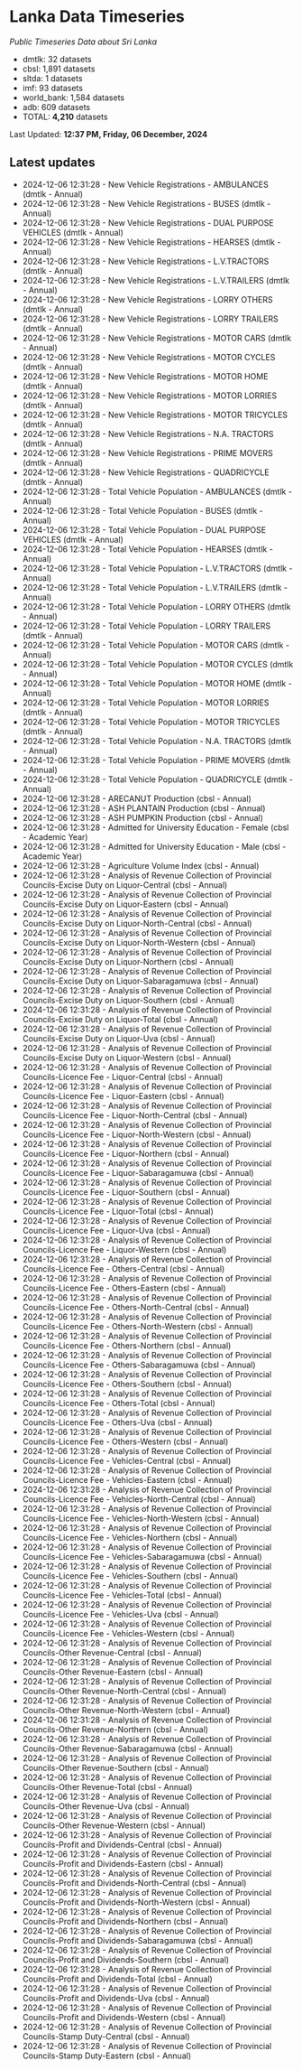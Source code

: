 # Lanka Data Timeseries
*Public Timeseries Data about Sri Lanka*

* dmtlk: 32 datasets
* cbsl: 1,891 datasets
* sltda: 1 datasets
* imf: 93 datasets
* world_bank: 1,584 datasets
* adb: 609 datasets
* TOTAL: **4,210** datasets

Last Updated: **12:37 PM, Friday, 06 December, 2024**

## Latest updates

* 2024-12-06 12:31:28 - New Vehicle Registrations - AMBULANCES (dmtlk - Annual)
* 2024-12-06 12:31:28 - New Vehicle Registrations - BUSES (dmtlk - Annual)
* 2024-12-06 12:31:28 - New Vehicle Registrations - DUAL PURPOSE VEHICLES (dmtlk - Annual)
* 2024-12-06 12:31:28 - New Vehicle Registrations - HEARSES (dmtlk - Annual)
* 2024-12-06 12:31:28 - New Vehicle Registrations - L.V.TRACTORS (dmtlk - Annual)
* 2024-12-06 12:31:28 - New Vehicle Registrations - L.V.TRAILERS (dmtlk - Annual)
* 2024-12-06 12:31:28 - New Vehicle Registrations - LORRY OTHERS (dmtlk - Annual)
* 2024-12-06 12:31:28 - New Vehicle Registrations - LORRY TRAILERS (dmtlk - Annual)
* 2024-12-06 12:31:28 - New Vehicle Registrations - MOTOR CARS (dmtlk - Annual)
* 2024-12-06 12:31:28 - New Vehicle Registrations - MOTOR CYCLES (dmtlk - Annual)
* 2024-12-06 12:31:28 - New Vehicle Registrations - MOTOR HOME (dmtlk - Annual)
* 2024-12-06 12:31:28 - New Vehicle Registrations - MOTOR LORRIES (dmtlk - Annual)
* 2024-12-06 12:31:28 - New Vehicle Registrations - MOTOR TRICYCLES (dmtlk - Annual)
* 2024-12-06 12:31:28 - New Vehicle Registrations - N.A. TRACTORS (dmtlk - Annual)
* 2024-12-06 12:31:28 - New Vehicle Registrations - PRIME MOVERS (dmtlk - Annual)
* 2024-12-06 12:31:28 - New Vehicle Registrations - QUADRICYCLE (dmtlk - Annual)
* 2024-12-06 12:31:28 - Total Vehicle Population - AMBULANCES (dmtlk - Annual)
* 2024-12-06 12:31:28 - Total Vehicle Population - BUSES (dmtlk - Annual)
* 2024-12-06 12:31:28 - Total Vehicle Population - DUAL PURPOSE VEHICLES (dmtlk - Annual)
* 2024-12-06 12:31:28 - Total Vehicle Population - HEARSES (dmtlk - Annual)
* 2024-12-06 12:31:28 - Total Vehicle Population - L.V.TRACTORS (dmtlk - Annual)
* 2024-12-06 12:31:28 - Total Vehicle Population - L.V.TRAILERS (dmtlk - Annual)
* 2024-12-06 12:31:28 - Total Vehicle Population - LORRY OTHERS (dmtlk - Annual)
* 2024-12-06 12:31:28 - Total Vehicle Population - LORRY TRAILERS (dmtlk - Annual)
* 2024-12-06 12:31:28 - Total Vehicle Population - MOTOR CARS (dmtlk - Annual)
* 2024-12-06 12:31:28 - Total Vehicle Population - MOTOR CYCLES (dmtlk - Annual)
* 2024-12-06 12:31:28 - Total Vehicle Population - MOTOR HOME (dmtlk - Annual)
* 2024-12-06 12:31:28 - Total Vehicle Population - MOTOR LORRIES (dmtlk - Annual)
* 2024-12-06 12:31:28 - Total Vehicle Population - MOTOR TRICYCLES (dmtlk - Annual)
* 2024-12-06 12:31:28 - Total Vehicle Population - N.A. TRACTORS (dmtlk - Annual)
* 2024-12-06 12:31:28 - Total Vehicle Population - PRIME MOVERS (dmtlk - Annual)
* 2024-12-06 12:31:28 - Total Vehicle Population - QUADRICYCLE (dmtlk - Annual)
* 2024-12-06 12:31:28 - ARECANUT Production (cbsl - Annual)
* 2024-12-06 12:31:28 - ASH PLANTAIN Production (cbsl - Annual)
* 2024-12-06 12:31:28 - ASH PUMPKIN Production (cbsl - Annual)
* 2024-12-06 12:31:28 - Admitted for University Education - Female (cbsl - Academic Year)
* 2024-12-06 12:31:28 - Admitted for University Education - Male (cbsl - Academic Year)
* 2024-12-06 12:31:28 - Agriculture Volume Index (cbsl - Annual)
* 2024-12-06 12:31:28 - Analysis of Revenue Collection of Provincial Councils-Excise Duty on Liquor-Central (cbsl - Annual)
* 2024-12-06 12:31:28 - Analysis of Revenue Collection of Provincial Councils-Excise Duty on Liquor-Eastern (cbsl - Annual)
* 2024-12-06 12:31:28 - Analysis of Revenue Collection of Provincial Councils-Excise Duty on Liquor-North-Central (cbsl - Annual)
* 2024-12-06 12:31:28 - Analysis of Revenue Collection of Provincial Councils-Excise Duty on Liquor-North-Western (cbsl - Annual)
* 2024-12-06 12:31:28 - Analysis of Revenue Collection of Provincial Councils-Excise Duty on Liquor-Northern (cbsl - Annual)
* 2024-12-06 12:31:28 - Analysis of Revenue Collection of Provincial Councils-Excise Duty on Liquor-Sabaragamuwa (cbsl - Annual)
* 2024-12-06 12:31:28 - Analysis of Revenue Collection of Provincial Councils-Excise Duty on Liquor-Southern (cbsl - Annual)
* 2024-12-06 12:31:28 - Analysis of Revenue Collection of Provincial Councils-Excise Duty on Liquor-Total (cbsl - Annual)
* 2024-12-06 12:31:28 - Analysis of Revenue Collection of Provincial Councils-Excise Duty on Liquor-Uva (cbsl - Annual)
* 2024-12-06 12:31:28 - Analysis of Revenue Collection of Provincial Councils-Excise Duty on Liquor-Western (cbsl - Annual)
* 2024-12-06 12:31:28 - Analysis of Revenue Collection of Provincial Councils-Licence Fee - Liquor-Central (cbsl - Annual)
* 2024-12-06 12:31:28 - Analysis of Revenue Collection of Provincial Councils-Licence Fee - Liquor-Eastern (cbsl - Annual)
* 2024-12-06 12:31:28 - Analysis of Revenue Collection of Provincial Councils-Licence Fee - Liquor-North-Central (cbsl - Annual)
* 2024-12-06 12:31:28 - Analysis of Revenue Collection of Provincial Councils-Licence Fee - Liquor-North-Western (cbsl - Annual)
* 2024-12-06 12:31:28 - Analysis of Revenue Collection of Provincial Councils-Licence Fee - Liquor-Northern (cbsl - Annual)
* 2024-12-06 12:31:28 - Analysis of Revenue Collection of Provincial Councils-Licence Fee - Liquor-Sabaragamuwa (cbsl - Annual)
* 2024-12-06 12:31:28 - Analysis of Revenue Collection of Provincial Councils-Licence Fee - Liquor-Southern (cbsl - Annual)
* 2024-12-06 12:31:28 - Analysis of Revenue Collection of Provincial Councils-Licence Fee - Liquor-Total (cbsl - Annual)
* 2024-12-06 12:31:28 - Analysis of Revenue Collection of Provincial Councils-Licence Fee - Liquor-Uva (cbsl - Annual)
* 2024-12-06 12:31:28 - Analysis of Revenue Collection of Provincial Councils-Licence Fee - Liquor-Western (cbsl - Annual)
* 2024-12-06 12:31:28 - Analysis of Revenue Collection of Provincial Councils-Licence Fee - Others-Central (cbsl - Annual)
* 2024-12-06 12:31:28 - Analysis of Revenue Collection of Provincial Councils-Licence Fee - Others-Eastern (cbsl - Annual)
* 2024-12-06 12:31:28 - Analysis of Revenue Collection of Provincial Councils-Licence Fee - Others-North-Central (cbsl - Annual)
* 2024-12-06 12:31:28 - Analysis of Revenue Collection of Provincial Councils-Licence Fee - Others-North-Western (cbsl - Annual)
* 2024-12-06 12:31:28 - Analysis of Revenue Collection of Provincial Councils-Licence Fee - Others-Northern (cbsl - Annual)
* 2024-12-06 12:31:28 - Analysis of Revenue Collection of Provincial Councils-Licence Fee - Others-Sabaragamuwa (cbsl - Annual)
* 2024-12-06 12:31:28 - Analysis of Revenue Collection of Provincial Councils-Licence Fee - Others-Southern (cbsl - Annual)
* 2024-12-06 12:31:28 - Analysis of Revenue Collection of Provincial Councils-Licence Fee - Others-Total (cbsl - Annual)
* 2024-12-06 12:31:28 - Analysis of Revenue Collection of Provincial Councils-Licence Fee - Others-Uva (cbsl - Annual)
* 2024-12-06 12:31:28 - Analysis of Revenue Collection of Provincial Councils-Licence Fee - Others-Western (cbsl - Annual)
* 2024-12-06 12:31:28 - Analysis of Revenue Collection of Provincial Councils-Licence Fee - Vehicles-Central (cbsl - Annual)
* 2024-12-06 12:31:28 - Analysis of Revenue Collection of Provincial Councils-Licence Fee - Vehicles-Eastern (cbsl - Annual)
* 2024-12-06 12:31:28 - Analysis of Revenue Collection of Provincial Councils-Licence Fee - Vehicles-North-Central (cbsl - Annual)
* 2024-12-06 12:31:28 - Analysis of Revenue Collection of Provincial Councils-Licence Fee - Vehicles-North-Western (cbsl - Annual)
* 2024-12-06 12:31:28 - Analysis of Revenue Collection of Provincial Councils-Licence Fee - Vehicles-Northern (cbsl - Annual)
* 2024-12-06 12:31:28 - Analysis of Revenue Collection of Provincial Councils-Licence Fee - Vehicles-Sabaragamuwa (cbsl - Annual)
* 2024-12-06 12:31:28 - Analysis of Revenue Collection of Provincial Councils-Licence Fee - Vehicles-Southern (cbsl - Annual)
* 2024-12-06 12:31:28 - Analysis of Revenue Collection of Provincial Councils-Licence Fee - Vehicles-Total (cbsl - Annual)
* 2024-12-06 12:31:28 - Analysis of Revenue Collection of Provincial Councils-Licence Fee - Vehicles-Uva (cbsl - Annual)
* 2024-12-06 12:31:28 - Analysis of Revenue Collection of Provincial Councils-Licence Fee - Vehicles-Western (cbsl - Annual)
* 2024-12-06 12:31:28 - Analysis of Revenue Collection of Provincial Councils-Other Revenue-Central (cbsl - Annual)
* 2024-12-06 12:31:28 - Analysis of Revenue Collection of Provincial Councils-Other Revenue-Eastern (cbsl - Annual)
* 2024-12-06 12:31:28 - Analysis of Revenue Collection of Provincial Councils-Other Revenue-North-Central (cbsl - Annual)
* 2024-12-06 12:31:28 - Analysis of Revenue Collection of Provincial Councils-Other Revenue-North-Western (cbsl - Annual)
* 2024-12-06 12:31:28 - Analysis of Revenue Collection of Provincial Councils-Other Revenue-Northern (cbsl - Annual)
* 2024-12-06 12:31:28 - Analysis of Revenue Collection of Provincial Councils-Other Revenue-Sabaragamuwa (cbsl - Annual)
* 2024-12-06 12:31:28 - Analysis of Revenue Collection of Provincial Councils-Other Revenue-Southern (cbsl - Annual)
* 2024-12-06 12:31:28 - Analysis of Revenue Collection of Provincial Councils-Other Revenue-Total (cbsl - Annual)
* 2024-12-06 12:31:28 - Analysis of Revenue Collection of Provincial Councils-Other Revenue-Uva (cbsl - Annual)
* 2024-12-06 12:31:28 - Analysis of Revenue Collection of Provincial Councils-Other Revenue-Western (cbsl - Annual)
* 2024-12-06 12:31:28 - Analysis of Revenue Collection of Provincial Councils-Profit and Dividends-Central (cbsl - Annual)
* 2024-12-06 12:31:28 - Analysis of Revenue Collection of Provincial Councils-Profit and Dividends-Eastern (cbsl - Annual)
* 2024-12-06 12:31:28 - Analysis of Revenue Collection of Provincial Councils-Profit and Dividends-North-Central (cbsl - Annual)
* 2024-12-06 12:31:28 - Analysis of Revenue Collection of Provincial Councils-Profit and Dividends-North-Western (cbsl - Annual)
* 2024-12-06 12:31:28 - Analysis of Revenue Collection of Provincial Councils-Profit and Dividends-Northern (cbsl - Annual)
* 2024-12-06 12:31:28 - Analysis of Revenue Collection of Provincial Councils-Profit and Dividends-Sabaragamuwa (cbsl - Annual)
* 2024-12-06 12:31:28 - Analysis of Revenue Collection of Provincial Councils-Profit and Dividends-Southern (cbsl - Annual)
* 2024-12-06 12:31:28 - Analysis of Revenue Collection of Provincial Councils-Profit and Dividends-Total (cbsl - Annual)
* 2024-12-06 12:31:28 - Analysis of Revenue Collection of Provincial Councils-Profit and Dividends-Uva (cbsl - Annual)
* 2024-12-06 12:31:28 - Analysis of Revenue Collection of Provincial Councils-Profit and Dividends-Western (cbsl - Annual)
* 2024-12-06 12:31:28 - Analysis of Revenue Collection of Provincial Councils-Stamp Duty-Central (cbsl - Annual)
* 2024-12-06 12:31:28 - Analysis of Revenue Collection of Provincial Councils-Stamp Duty-Eastern (cbsl - Annual)